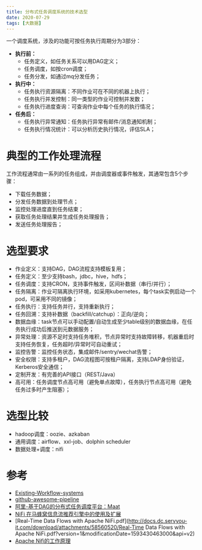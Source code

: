 ```yaml
---
title: 分布式任务调度系统的技术选型
date: 2020-07-29
tags: [大数据]
---
```


一个调度系统，涉及的功能可按任务执行周期分为3部分：
* **执行前：**
  * 任务定义，如任务关系可以用DAG定义；
  * 任务调度，如按cron调度；
  * 任务分发，如通过mq分发任务；
* **执行中：**
  * 任务执行资源隔离：不同作业可在不同的机器上执行；
  * 任务执行并发控制：同一类型的作业可控制并发数；
  * 任务执行进度查询：可查询作业中每个任务的执行情况；
* **任务后：**
  * 任务执行异常通知：任务执行异常有邮件/消息通知机制；
  * 任务执行情况统计：可以分析历史执行情况，评估SLA；

<!-- more -->  
# 典型的工作处理流程
工作流程通常由一系列的任务组成，并由调度器或事件触发，其通常包含5个步骤：
* 下载任务数据；
* 分发任务数据到处理节点；
* 监控处理进度直到任务结束；
* 获取任务处理结果并生成任务处理报告；
* 发送任务处理报告；

# 选型要求
* 作业定义：支持DAG，DAG流程支持模板复用；
* 任务定义：至少支持bash，jdbc，hive，hdfs；
* 任务调度：支持CRON，支持事件触发，区间补数据（串行/并行）；
* 任务隔离：作业可隔离执行环境，如采用kubernetes，每个task实例启动一个pod，可采用不同的镜像；
* 任务执行：支持任务并行，支持重新执行；
* 任务回溯：支持补数据（backfill/catchup）：正向/逆向；
* 数据血缘：task节点可以手动配置/自动生成至少table级别的数据血缘，在任务执行成功后推送到元数据服务；
* 异常处理：资源不足时支持任务堆积，节点异常时支持故障转移，机器重启时支持任务恢复，任务超时/异常时可自动重试；
* 监控告警：监控任务状态，集成邮件/sentry/wechat告警；
* 安全权限：支持多租户，DAG流程图可按租户隔离，支持LDAP身份验证，Kerberos安全通信；
* 定制开发：有完善的API接口（REST/Java）
* 高可用：任务调度节点高可用（避免单点故障），任务执行节点高可用（避免任务过多时产生阻塞）；

# 选型比较
* hadoop调度：oozie、azkaban
* 通用调度：airflow、xxl-job、dolphin scheduler
* 数据处理+调度：nifi

# 参考
- [Existing-Workflow-systems](https://github.com/common-workflow-language/common-workflow-language/wiki/Existing-Workflow-systems)
- [github-awesome-pipeline](https://github.com/pditommaso/awesome-pipeline)
- [阿里-基于DAG的分布式任务调度平台：Maat](https://mp.weixin.qq.com/s?__biz=MzIzOTU0NTQ0MA==&mid=2247488054&idx=1&sn=215ca504afbb3234acd1c4146173b3c7&chksm=e9292f39de5ea62f05bbbc0140d2ef9e88fd1dd6900fd85a066f087c7700837fbef680ce3f86&mpshare=1&scene=1&srcid=0816xzwzUqCYArqbaqiTkgd6&sharer_sharetime=1593736825889&sharer_shareid=c34b9250c3b65723d4a3c176ade2782f&key=0e4d83a1aaa2ddc8403b62d5df36de3b90ae18d3d8065108234d8f22cd3a3d034fcf2df50e4cbf636c43c92a347f377318abc45427053e4b1453d4f3eb73ee212b2283f40d62ce17b68c9352a0f6684c&ascene=1&uin=MjMxNDgyMzI2MA%3D%3D&devicetype=Windows+10+x64&version=62090070&lang=zh_CN&exportkey=AbPMXYoZZfkTshlVVjR3z18%3D&pass_ticket=VWMiNZeJNL4X5wHsDdDQ0H7rU6tCU9crSAS4TSJ%2BxvzD5v1xKQj3Wp7IomwNYx2Y)
- [NiFi 在马蜂窝信息流推荐引擎中的使用及扩展](https://mp.weixin.qq.com/s?__biz=Mzg5MTA4Mzg5NA==&mid=2247484213&idx=2&sn=b1b43170b3f648c7614e4f6500198833&chksm=cfd38e2cf8a4073a3f44bef1304d3309d151da44db8e2b480d7b0a55bce85ab38d09fd94ae51&mpshare=1&scene=1&srcid=0624lsHbVCmyBRefcXoLxTf6&sharer_sharetime=1592988350503&sharer_shareid=c34b9250c3b65723d4a3c176ade2782f&key=0f539cbc0453aa76380486ec4892819e9d4e62323f90a7c2b53f1b3384dc6a43d726deeb3df5136a78e280c2fb279473d264a2750b4ee2193e122843971eb865c390e5cd21a9023f0e7187553ad52814&ascene=1&uin=MjMxNDgyMzI2MA%3D%3D&devicetype=Windows+10+x64&version=62090070&lang=zh_CN&exportkey=AaRreYnA9Rqyij5w4%2Fzgnww%3D&pass_ticket=eO1PEp6dyacyhKbCSkkBE42%2FiCouwxCJeSsk%2BMPRQfeQO861kaZF4865BimpAqEz)
- [Real-Time Data Flows with Apache NiFi.pdf](http://docs.dc.servyou-it.com/download/attachments/58560520/Real-Time Data Flows with Apache NiFi.pdf?version=1&modificationDate=1593430463000&api=v2)
- [Apache Nifi的工作原理](https://cloud.tencent.com/developer/article/1596567)